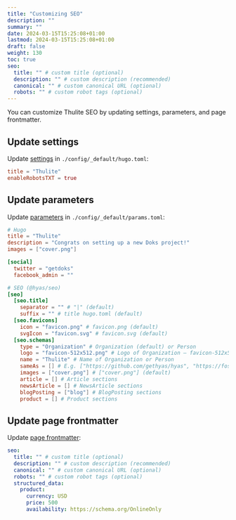 ```yaml
---
title: "Customizing SEO"
description: ""
summary: ""
date: 2024-03-15T15:25:08+01:00
lastmod: 2024-03-15T15:25:08+01:00
draft: false
weight: 130
toc: true
seo:
  title: "" # custom title (optional)
  description: "" # custom description (recommended)
  canonical: "" # custom canonical URL (optional)
  robots: "" # custom robot tags (optional)
---
```


You can customize Thulite SEO by updating settings, parameters, and page frontmatter.

## Update settings

Update [settings](/docs/reference/settings/) in `./config/_default/hugo.toml`:

```toml
title = "Thulite"
enableRobotsTXT = true
```

## Update parameters

Update [parameters](/docs/reference/parameters/) in `./config/_default/params.toml`:

```toml {title=params.toml}
# Hugo
title = "Thulite"
description = "Congrats on setting up a new Doks project!"
images = ["cover.png"]

[social]
  twitter = "getdoks"
  facebook_admin = ""

# SEO (@hyas/seo)
[seo]
  [seo.title]
    separator = "" # "|" (default)
    suffix = "" # title hugo.toml (default)
  [seo.favicons]
    icon = "favicon.png" # favicon.png (default)
    svgIcon = "favicon.svg" # favicon.svg (default)
  [seo.schemas]
    type = "Organization" # Organization (default) or Person
    logo = "favicon-512x512.png" # Logo of Organization — favicon-512x512.png (default)
    name = "Thulite" # Name of Organization or Person
    sameAs = [] # E.g. ["https://github.com/gethyas/hyas", "https://fosstodon.org/@hyas"]
    images = ["cover.png"] # ["cover.png"] (default)
    article = [] # Article sections
    newsArticle = [] # NewsArticle sections
    blogPosting = ["blog"] # BlogPosting sections
    product = [] # Product sections
```

## Update page frontmatter

Update [page frontmatter](/docs/reference/page-frontmatter/):

```yml
seo:
  title: "" # custom title (optional)
  description: "" # custom description (recommended)
  canonical: "" # custom canonical URL (optional)
  robots: "" # custom robot tags (optional)
  structured_data:
    product:
      currency: USD
      price: 500
      availability: https://schema.org/OnlineOnly
```
